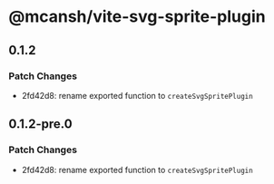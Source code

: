 # @mcansh/vite-svg-sprite-plugin

## 0.1.2

### Patch Changes

- 2fd42d8: rename exported function to `createSvgSpritePlugin`

## 0.1.2-pre.0

### Patch Changes

- 2fd42d8: rename exported function to `createSvgSpritePlugin`

